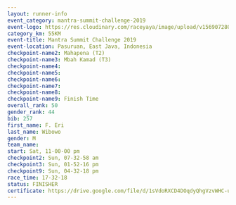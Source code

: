 ```yaml
---
layout: runner-info 
event_category: mantra-summit-challenge-2019 
event-logo: https://res.cloudinary.com/raceyaya/image/upload/v1569072809/logo/mantra-image_segrbx.jpg
category_km: 55KM 
event-title: Mantra Summit Challenge 2019 
event-location: Pasuruan, East Java, Indonesia 
checkpoint-name2: Mahapena (T2) 
checkpoint-name3: Mbah Kamad (T3) 
checkpoint-name4: 
checkpoint-name5: 
checkpoint-name6: 
checkpoint-name7: 
checkpoint-name8: 
checkpoint-name9: Finish Time
overall_rank: 50
gender_rank: 44
bib: 257
first_name: F. Eri
last_name: Wibowo
gender: M
team_name: 
start: Sat, 11-00-00 pm
checkpoint2: Sun, 07-32-58 am
checkpoint3: Sun, 01-52-16 pm
checkpoint9: Sun, 04-32-18 pm
race_time: 17-32-18
status: FINISHER
certificate: https://drive.google.com/file/d/1sVdoRXCD4DOqdyQhgVzvWHC-uLdfiGtI/view?usp=sharing
---
```

